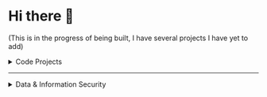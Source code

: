 # Hi there 👋
(This is in the progress of being built, I have several projects I have yet to add)

<details><summary> Code Projects</summary>

<!---PROJECT 1 -->
## [Project 1: Custom Mail Transfer Protocol](https://github.com/LiamWRyan/Simple-Mail-Transfer-Server-Client)

### Simple Mail Transfer Protocol Client & Server (Fall 2020)
  #### A python application which handles all the logic for a SMTP client and server. Here is a video showing the functionality of this application https://www.youtube.com/watch?v=U5VPWlOsfaw.

<!---PROJECT 2 -->          
## [Project 2: Property Assessment GUI](https://github.com/LiamWRyan/PropertyAssessmentGUI) 

### Edmonton Property Assessment GUI (Fall 2021)
  #### a Java based GUI that supports the various querying of property assessments in Edmonton using Edmontons Open Data Portal API.

![](https://github.com/LiamWRyan/PropertyAssessmentGUI/blob/main/Images/Read%20Data.jpg)

<!---PROJECT 3 -->
## [Project 3: Dash & Plotly Information Visualization Web Application](https://github.com/LiamWRyan/StubEnhancer) 

### Stubenhancer (Fall 2022)
  #### The objective of our application is to help our target audience make informed education and career decisions. We do this through interactive visualizations that abstracts the relevant data in meaningful ways. Further, we offer our users access to predictive models that compliment our data. You can visit this site publicly at https://stubenhancer.ca/.
  
---  
More projects will be added in the near future...

  </details>

---

  <details><summary>Data & Information Security</summary>
  
  
 
---
<details><summary>Pen Testing Vulnerable Machines</summary>
  
  ## [Enumerating the Corrosion 2 VulnHub Machine](https://github.com/LiamWRyan/Corrosion-2-Pen-Testing/blob/main/Security%20Threat%20and%20Risk%20Assesment.pdf)    
  Using various enumeration tools, we succesfully gain access to the the server and escalate our privilege to that of root. The following video outlines the           *successful* steps we took https://www.youtube.com/watch?v=vRGzyZh4btQ (apologies for audio quality at some points).
  
  </details>
  
---
 <!--- CYBER SECURITY COMPETITIONS START -->
<details><summary>Cyber Security Competitions</summary>
  
## [National Cyber League 2022 Individual Game (click for full report)](https://cyberskyline.com/report/1G0N5593TNNP)
  
<p float="center">
  <img src="https://github.com/LiamWRyan/image_src_repo/blob/main/2.jpg" width="450" />
</p>
  
## [National Cyber League 2022 Team Game (click for full report)](https://cyberskyline.com/report/K6GNP328YFGF)

<p float="center">
  <img src="https://github.com/LiamWRyan/image_src_repo/blob/main/NCL2022_team_1.jpg" width="450" />
</p>

